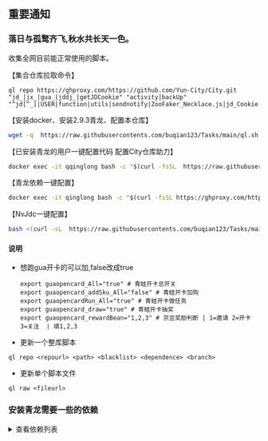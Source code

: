## 重要通知
### 落日与孤鹜齐飞,秋水共长天一色。
收集全网目前能正常使用的脚本。


【集合仓库拉取命令】
``` 
ql repo https://ghproxy.com/https://github.com/Yun-City/City.git "jd_|jx_|gua_|jddj_|getJDCookie" "activity|backUp" "^jd[^_]|USER|function|utils|sendnotify|ZooFaker_Necklace.js|jd_Cookie.js|JDJRValidator_|sign_graphics_validate|ql|magic"
```

【安装docker、安装2.9.3青龙、配置本仓库】

```bash
wget -q  https://raw.githubusercontents.com/buqian123/Tasks/main/ql.sh -O ql.sh && bash ql.sh
```


【已安装青龙的用户一键配置代码 配置City仓库助力】

```bash
docker exec -it qqinglong bash -c "$(curl -fsSL  https://raw.githubusercontent.com/Yun-City/City/main/Shell/1customCDN.sh)"
```



【青龙依赖一键配置】

```bash
docker exec -it qinglong bash -c "$(curl -fsSL https://ghproxy.com/https://raw.githubusercontent.com/Yun-City/City/main/Shell/QLOneKeyDependency.sh | sh)"
```

【NvJdc一键配置】

```bash
bash <(curl -sL  https://raw.githubusercontents.com/buqian123/Tasks/main/onekey-install-nvjdc.sh)
```

#### 说明



* 想跑gua开卡的可以加,false改成true
    ```
	export guaopencard_All="true" # 青蛙开卡总开关
    export guaopencard_addSku_All="false" # 青蛙开卡加购
    export guaopencardRun_All="true" # 青蛙开卡做任务
    export guaopencard_draw="true" # 青蛙开卡抽奖
	export guaopencard_rewardBean="1,2,3" # 京豆奖励判断 | 1=邀请 2=开卡 3=关注  | 填1,2,3
    ```


 - 更新一个整库脚本
 ```
 ql repo <repourl> <path> <blacklist> <dependence> <branch>
 ```

 - 更新单个脚本文件
 ```
 ql raw <fileurl>
 ```
 
### 安装青龙需要一些的依赖
<details>
<summary>查看依赖列表</summary>


* 最新青龙支持安装依赖需要啥依赖，去依赖管理添加即可，简单方便
* 遇到Cannot find module 'xxxxxx'报错就进入青龙容器
* docker exec -it QL(自己容器名) bash
* pnpm install xxxxx(报错中引号里的复制过来)

 

 安装青龙的一些依赖，按需求安装
* docker exec -it qinglong(自己容器名) bash -c "npm install -g typescript"

* docker exec -it qinglong bash -c "npm install axios date-fns"

* docker exec -it qinglong bash -c "npm install crypto -g"

* docker exec -it qinglong bash -c "npm install png-js"

* docker exec -it qinglong bash -c "npm install -g npm"

* docker exec -it qinglong bash -c "pnpm i png-js"

* docker exec -it qinglong bash -c "pip3 install requests"

* docker exec -it qinglong bash -c "apk add --no-cache build-base g++ cairo-dev pango-dev giflib-dev && cd scripts && npm install canvas --build-from-source"

* docker exec -it qinglong bash -c "apk add python3 zlib-dev gcc jpeg-dev python3-dev musl-dev freetype-dev"

* docker exec -it qinglong bash -c "cd /ql/scripts/ && apk add --no-cache build-base g++ cairo-dev pango-dev giflib-dev && npm i && npm i -S ts-node typescript @types/node date-fns axios png-js canvas --build-from-source"

或者

* npm install -g png-js
* npm install -g date-fns
* npm install -g axios
* npm install -g crypto-js
* npm install -g ts-md5
* npm install -g tslib
* npm install -g @types/node
* npm install -g requests

</details>








